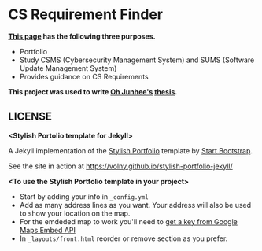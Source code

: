 # CS Requirement Finder

<b>[This page](https://oh-junhee0123.github.io/CS-Requirement-Finder.github.io/) has the following three purposes.</b>
- Portfolio
- Study CSMS (Cybersecurity Management System) and SUMS (Software Update Management System)
- Provides guidance on CS Requirements

<b>This project was used to write [Oh Junhee's](https://github.com/Oh-Junhee0123) [thesis](https://lib.dankook.ac.kr/dcollection/public_resource/pdf/000000199819_20240402190454.pdf).</b>

## LICENSE

<b>&lt;Stylish Portolio template for Jekyll&gt;</b>

A Jekyll implementation of the [Stylish Portfolio](http://startbootstrap.com/template-overviews/stylish-portfolio/) template by [Start Bootstrap](http://startbootstrap.com/).

See the site in action at https://volny.github.io/stylish-portfolio-jekyll/

<b>&lt;To use the Stylish Portfolio template in your project&gt;</b>

- Start by adding your info in `_config.yml`
- Add as many address lines as you want. Your address will also be used to show your location on the map.
- For the emdeded map to work you'll need to [get a key from Google Maps Embed API](https://developers.google.com/maps/documentation/embed/?hl=en)
- In `_layouts/front.html` reorder or remove section as you prefer.
